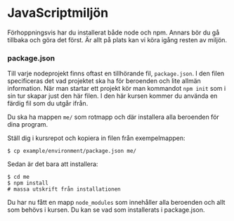 # JavaScriptmiljön

Förhoppningsvis har du installerat både node och npm. Annars bör du gå tillbaka och göra det först. Är allt på plats kan vi köra igång resten av miljön.



### package.json

Till varje nodeprojekt finns oftast en tillhörande fil, `package.json`. I den filen specificeras det vad projektet ska ha för beroenden och lite allmän information. När man startar ett projekt kör man kommandot `npm init` som i sin tur skapar just den här filen. I den här kursen kommer du använda en färdig fil som du utgår ifrån.

Du ska ha mappen `me/` som rotmapp och där installera alla beroenden för dina program.

Ställ dig i kursrepot och kopiera in filen från exempelmappen:

```console
$ cp example/environment/package.json me/
```

Sedan är det bara att installera:

```console
$ cd me
$ npm install
# massa utskrift från installationen
```

Du har nu fått en mapp `node_modules` som innehåller alla beroenden och allt som behövs i kursen. Du kan se vad som installerats i package.json.
